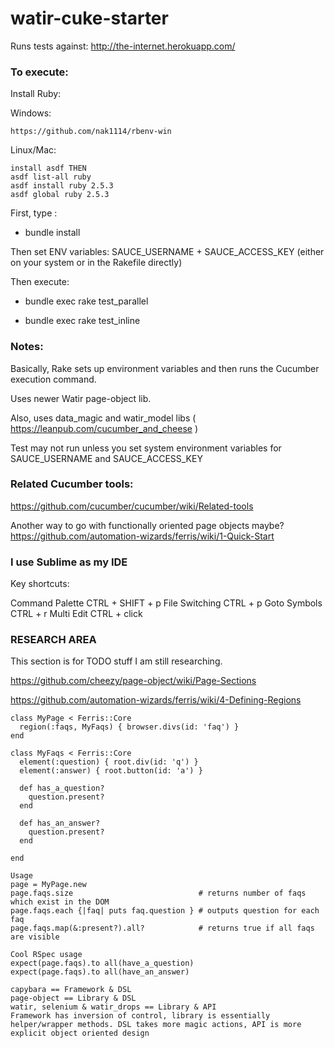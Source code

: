 # watir-cuke-starter

Runs tests against: http://the-internet.herokuapp.com/

### To execute:

Install Ruby:

Windows:

    https://github.com/nak1114/rbenv-win

Linux/Mac:

    install asdf THEN
    asdf list-all ruby
    asdf install ruby 2.5.3
    asdf global ruby 2.5.3

First, type :  

- bundle install

Then set ENV variables:  SAUCE_USERNAME + SAUCE_ACCESS_KEY  (either on your system or in the Rakefile directly)

Then execute:

- bundle exec rake test_parallel

- bundle exec rake test_inline

### Notes:

Basically, Rake sets up environment variables and then runs the Cucumber execution command.

Uses newer Watir page-object lib.

Also, uses data_magic and watir_model libs ( https://leanpub.com/cucumber_and_cheese )

Test may not run unless you set system environment variables for SAUCE_USERNAME and SAUCE_ACCESS_KEY


### Related Cucumber tools:

https://github.com/cucumber/cucumber/wiki/Related-tools

Another way to go with functionally oriented page objects maybe?
https://github.com/automation-wizards/ferris/wiki/1-Quick-Start


### I use Sublime as my IDE

Key shortcuts:

Command Palette CTRL + SHIFT + p
File Switching CTRL + p
Goto Symbols CTRL + r
Multi Edit CTRL + click


###  RESEARCH AREA

This section is for TODO stuff I am still researching.

https://github.com/cheezy/page-object/wiki/Page-Sections

https://github.com/automation-wizards/ferris/wiki/4-Defining-Regions

```
class MyPage < Ferris::Core
  region(:faqs, MyFaqs) { browser.divs(id: 'faq') }
end

class MyFaqs < Ferris::Core
  element(:question) { root.div(id: 'q') }
  element(:answer) { root.button(id: 'a') }

  def has_a_question?
    question.present?
  end

  def has_an_answer?
    question.present?
  end

end

Usage
page = MyPage.new
page.faqs.size                            # returns number of faqs which exist in the DOM
page.faqs.each {|faq| puts faq.question } # outputs question for each faq
page.faqs.map(&:present?).all?            # returns true if all faqs are visible

Cool RSpec usage
expect(page.faqs).to all(have_a_question)
expect(page.faqs).to all(have_an_answer)
```

```
capybara == Framework & DSL
page-object == Library & DSL
watir, selenium & watir_drops == Library & API 
Framework has inversion of control, library is essentially helper/wrapper methods. DSL takes more magic actions, API is more explicit object oriented design
```

